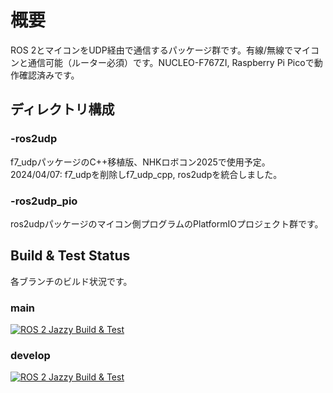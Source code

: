 # 概要
ROS 2とマイコンをUDP経由で通信するパッケージ群です。有線/無線でマイコンと通信可能（ルーター必須）です。NUCLEO-F767ZI, Raspberry Pi Picoで動作確認済みです。

## ディレクトリ構成
### -ros2udp
f7_udpパッケージのC++移植版、NHKロボコン2025で使用予定。  
2024/04/07: f7_udpを削除しf7_udp_cpp, ros2udpを統合しました。
### -ros2udp_pio
ros2udpパッケージのマイコン側プログラムのPlatformIOプロジェクト群です。

## Build & Test Status
各ブランチのビルド状況です。
### main
[![ROS 2 Jazzy Build & Test](https://github.com/RRST-NHK-Project/ros2udp/actions/workflows/main_jazzy_build_and_test.yml/badge.svg?branch=main)](https://github.com/RRST-NHK-Project/ros2udp/actions/workflows/main_jazzy_build_and_test.yml)  
### develop
[![ROS 2 Jazzy Build & Test](https://github.com/RRST-NHK-Project/ros2udp/actions/workflows/main_jazzy_build_and_test.yml/badge.svg?branch=develop&event=push)](https://github.com/RRST-NHK-Project/ros2udp/actions/workflows/main_jazzy_build_and_test.yml)
